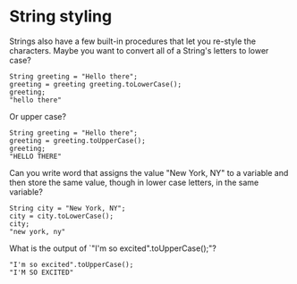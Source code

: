 # String styling
Strings also have a few built-in procedures that let you re-style the characters. Maybe you want to convert all of a String's letters to lower case?

    String greeting = "Hello there";
    greeting = greeting greeting.toLowerCase();
    greeting;
    "hello there"

Or upper case?

    String greeting = "Hello there";
    greeting = greeting.toUpperCase();
    greeting;
    "HELLO THERE"

Can you write word that assigns the value "New York, NY" to a variable and then store the same value, though in lower case letters, in the same variable?

    String city = "New York, NY";
    city = city.toLowerCase();
    city;
    "new york, ny"

What is the output of `"I'm so excited".toUpperCase();"?

    "I'm so excited".toUpperCase();
    "I'M SO EXCITED"
